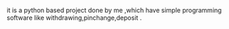 it is a python based  project done by me ,which have simple programming software like withdrawing,pinchange,deposit .
